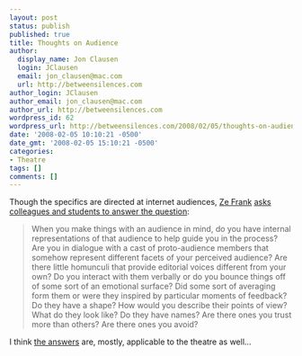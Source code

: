 ```yaml
---
layout: post
status: publish
published: true
title: Thoughts on Audience
author:
  display_name: Jon Clausen
  login: JClausen
  email: jon_clausen@mac.com
  url: http://betweensilences.com
author_login: JClausen
author_email: jon_clausen@mac.com
author_url: http://betweensilences.com
wordpress_id: 62
wordpress_url: http://betweensilences.com/2008/02/05/thoughts-on-audience/
date: '2008-02-05 10:10:21 -0500'
date_gmt: '2008-02-05 15:10:21 -0500'
categories:
- Theatre
tags: []
comments: []
---
```

<p>Though the specifics are directed at internet audiences, <a href="http://zefrank.com">Ze Frank</a> <a href="http://www.zefrank.com/audience/">asks colleagues and students to answer the question</a>:</p>
<blockquote><p>
When you make things with an audience in mind, do you have internal representations of that audience to help guide you in the process? Are you in dialogue with a cast of proto-audience members that somehow represent different facets of your perceived audience? Are there little homunculi that provide editorial voices different from your own? Do you interact with them verbally or do you bounce things off of some sort of an emotional surface? Did some sort of averaging form them or were they inspired by particular moments of feedback? Do they have a shape? How would you describe their points of view? What do they look like? Do they have names? Are there ones you trust more than others? Are there ones you avoid?
</p></blockquote>
<p>I think <a href="http://www.zefrank.com/audience/">the answers</a> are, mostly, applicable to the theatre as well...</p>
